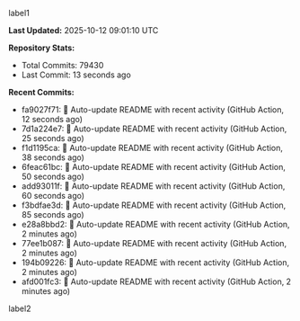 
label1 
<!-- ACTIVITY_START -->
**Last Updated:** 2025-10-12 09:01:10 UTC

**Repository Stats:**
- Total Commits: 79430
- Last Commit: 13 seconds ago

**Recent Commits:**
- fa9027f71: 🤖 Auto-update README with recent activity (GitHub Action, 12 seconds ago)
- 7d1a224e7: 🤖 Auto-update README with recent activity (GitHub Action, 25 seconds ago)
- f1d1195ca: 🤖 Auto-update README with recent activity (GitHub Action, 38 seconds ago)
- 6feac61bc: 🤖 Auto-update README with recent activity (GitHub Action, 50 seconds ago)
- add93011f: 🤖 Auto-update README with recent activity (GitHub Action, 60 seconds ago)
- f3bdfae3d: 🤖 Auto-update README with recent activity (GitHub Action, 85 seconds ago)
- e28a8bbd2: 🤖 Auto-update README with recent activity (GitHub Action, 2 minutes ago)
- 77ee1b087: 🤖 Auto-update README with recent activity (GitHub Action, 2 minutes ago)
- 194b09226: 🤖 Auto-update README with recent activity (GitHub Action, 2 minutes ago)
- afd001fc3: 🤖 Auto-update README with recent activity (GitHub Action, 2 minutes ago)
<!-- ACTIVITY_END -->

label2
